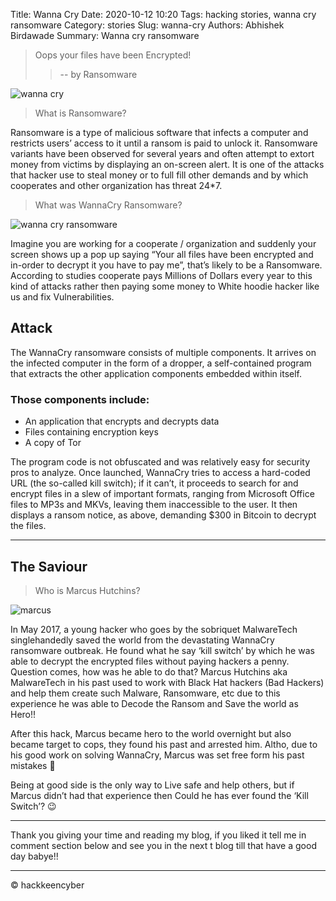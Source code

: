 Title: Wanna Cry
Date: 2020-10-12 10:20
Tags: hacking stories, wanna cry ransomware
Category: stories
Slug: wanna-cry
Authors: Abhishek Birdawade
Summary: Wanna cry ransomware

> Oops your files have been Encrypted!
>>   -- by Ransomware

![wanna cry](../images/wannacry.jpg)

> What is Ransomware?

Ransomware is a type of malicious software that infects a computer and restricts users’ access to it until a ransom is paid to unlock it. Ransomware variants have been observed for several years and often attempt to extort money from victims by displaying an on-screen alert.
It is one of the attacks that hacker use to steal money or to full fill other demands and by which cooperates and other organization has threat 24*7.

> What was WannaCry Ransomware?

![wanna cry ransomware](../images/wana_decrypt0r_screenshot-2.png)

Imagine you are working for a cooperate / organization and suddenly your screen shows up a pop up saying “Your all files have been encrypted and in-order to decrypt it you have to pay me”, that’s likely to be a Ransomware. According to studies cooperate pays Millions of Dollars every year to this kind of attacks rather then paying some money to White hoodie hacker like us and fix Vulnerabilities.

## Attack 

The WannaCry ransomware consists of multiple components. It arrives on the infected computer in the form of a dropper, a self-contained program that extracts the other application components embedded within itself. 
### Those components include:
- An application that encrypts and decrypts data
- Files containing encryption keys
- A copy of Tor 

The program code is not obfuscated and was relatively easy for security pros to analyze. Once launched, WannaCry tries to access a hard-coded URL (the so-called kill switch); if it can’t, it proceeds to search for and encrypt files in a slew of important formats, ranging from Microsoft Office files to MP3s and MKVs, leaving them inaccessible to the user. It then displays a ransom notice, as above, demanding $300 in Bitcoin to decrypt the files.

---
 
## The Saviour

> Who is Marcus Hutchins? 

![marcus](../images/image-1.png)

In May 2017, a young hacker who goes by the sobriquet MalwareTech singlehandedly saved the world from the devastating WannaCry ransomware outbreak.
He found what he say ‘kill switch’ by which he was able to decrypt the encrypted files without paying hackers a penny.
Question comes, how was he able to do that?
Marcus Hutchins aka MalwareTech in his past used to work with Black Hat hackers (Bad Hackers) and help them create such Malware, Ransomware, etc due to this experience he was able to Decode the Ransom and Save the world as Hero!!

After this hack, Marcus became hero to the world overnight but also became target to cops, they found his past and arrested him.
Altho, due to his good work on solving WannaCry, Marcus was set free form his past mistakes 🙂

Being at good side is the only way to Live safe and help others, but if Marcus didn’t had that experience then Could he has ever found the ‘Kill Switch’? 😉

---

Thank you giving your time and reading my blog, if you liked it tell me in comment section below and see you in the next t blog till that have a good day babye!!

---

&copy; hackkeencyber